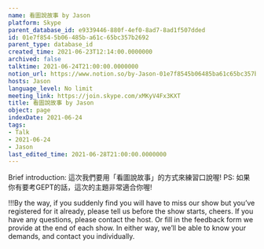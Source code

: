 ```yaml
---
name: 看圖說故事 by Jason
platform: Skype
parent_database_id: e9339446-880f-4ef0-8ad7-8ad1f507dded
id: 01e7f854-5b06-485b-a61c-65bc357b2692
parent_type: database_id
created_time: 2021-06-23T12:14:00.0000000
archived: false
talktime: 2021-06-24T21:00:00.0000000
notion_url: https://www.notion.so/by-Jason-01e7f8545b06485ba61c65bc357b2692
hosts: Jason
language_level: No limit
meeting_link: https://join.skype.com/xMKyV4Fx3KXT
title: 看圖說故事 by Jason
object: page
indexDate: 2021-06-24
tags:
- Talk
- 2021-06-24
- Jason
last_edited_time: 2021-06-28T21:00:00.0000000
---
```




Brief introduction: 這次我們要用「看圖說故事」的方式來練習口說喔!
PS: 如果你有要考GEPT的話，這次的主題非常適合你喔!

!!!By the way, if you suddenly find you will have to miss our show but you’ve registered for it already, please tell us before the show starts, cheers.
If you have any questions, please contact the host. Or fill in the feedback form we provide at the end of each show. In either way, we’ll be able to know your demands, and contact you individually.




